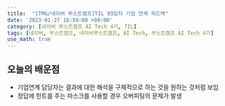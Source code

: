 ```yaml
---
title:  "[TMG/네이버 부스트캠프]TIL 93일차 기업 연계 피드백"
date: '2023-01-27 16:59:00 +09:00'
category: [네이버 부스트캠프 AI Tech 4기, TIL]
tags: [네이버, 부스트캠프, 네이버부스트캠프, AI Tech, 부스트캠프 AI Tech 4기]
use_math: true
---
```


## 오늘의 배운점
- 기업연계 담당자는 결과에 대한 해석을 구체적으로 하는 것을 원하는 것처럼 보임
- 정답에 힌트를 주는 마스크를 사용할 경우 오버피팅의 문제가 발생